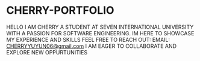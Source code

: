 # CHERRY-PORTFOLIO
HELLO I AM CHERRY A STUDENT AT SEVEN INTERNATIONAL UNIVERSITY WITH A PASSION FOR SOFTWARE ENGINEERING. IM HERE TO SHOWCASE MY EXPERIENCE AND SKILLS
FEEL FREE TO REACH OUT:
EMAIL: CHERRYYUYUN06@gmail.com
I AM EAGER TO COLLABORATE AND EXPLORE NEW OPPURTUNITIES
